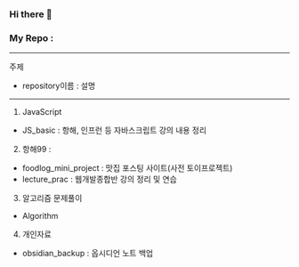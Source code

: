 ### Hi there 👋

### My Repo : 
---
주제 
- repository이름 : 설명
--------------
1. JavaScript 
- JS_basic : 항해, 인프런 등 자바스크립트 강의 내용 정리
2. 항해99 : 
- foodlog_mini_project : 맛집 포스팅 사이트(사전 토이프로젝트) 
- lecture_prac : 웹개발종합반 강의 정리 및 연습
3. 알고리즘 문제풀이
- Algorithm
4. 개인자료
- obsidian_backup : 옵시디언 노트 백업
   
<!--
**vjiji/vjiji** is a ✨ _special_ ✨ repository because its `README.md` (this file) appears on your GitHub profile.

Here are some ideas to get you started:

- 🔭 I’m currently working on ...
- 🌱 I’m currently learning ...
- 👯 I’m looking to collaborate on ...
- 🤔 I’m looking for help with ...
- 💬 Ask me about ...
- 📫 How to reach me: ...
- 😄 Pronouns: ...
- ⚡ Fun fact: ...
-->
